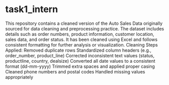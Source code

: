 # task1_intern
This repository contains a cleaned version of the Auto Sales Data originally sourced for data cleaning and preprocessing practice. The dataset includes details such as order numbers, product information, customer location, sales data, and order status.
It has been cleaned using Excel and follows consistent formatting for further analysis or visualization.
Cleaning Steps Applied:
Removed duplicate rows
Standardized column headers (e.g., order_number, product_line)
Corrected inconsistent text values (status, productline, country, dealsize)
Converted all date values to a consistent format (dd-mm-yyyy)
Trimmed extra spaces and applied proper casing
Cleaned phone numbers and postal codes
Handled missing values appropriately

